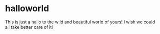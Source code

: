 # halloworld
This is just a hallo to the wild and beautiful world of yours!
I wish we could all take better care of it! 
